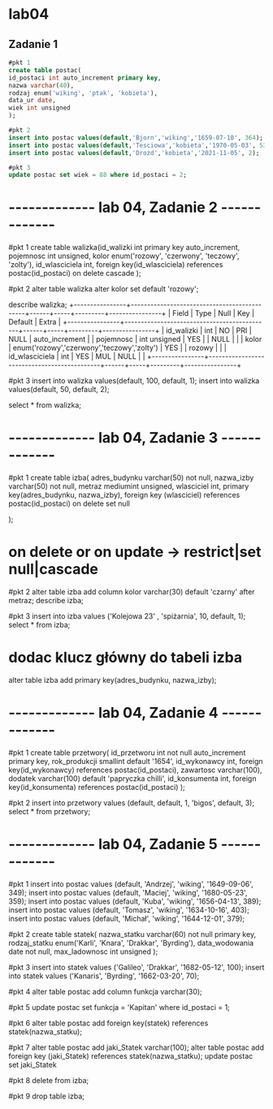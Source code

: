 # lab04
## Zadanie 1
```sql
#pkt 1
create table postac(
id_postaci int auto_increment primary key, 
nazwa varchar(40), 
rodzaj enum('wiking', 'ptak', 'kobieta'), 
data_ur date, 
wiek int unsigned
);

#pkt 2
insert into postac values(default,'Bjorn','wiking','1659-07-10', 364);
insert into postac values(default,'Tesciowa','kobieta','1970-05-03', 53);
insert into postac values(default,'Drozd','kobieta','2021-11-05', 2);

#pkt 3
update postac set wiek = 88 where id_postaci = 2;

```
# ------------- lab 04, Zadanie 2 -------------

#pkt 1
create table walizka(id_walizki int primary key auto_increment, 
pojemnosc int unsigned, 
kolor enum('rozowy', 'czerwony', 'teczowy', 'zolty'), 
id_wlasciciela int, 
foreign key(id_wlasciciela) references postac(id_postaci) on delete cascade
);

#pkt 2
alter table walizka alter kolor set default 'rozowy';

describe walizka;
+----------------+---------------------------------------------+------+-----+---------+----------------+
| Field          | Type                                        | Null | Key | Default | Extra          |
+----------------+---------------------------------------------+------+-----+---------+----------------+
| id_walizki     | int                                         | NO   | PRI | NULL    | auto_increment |
| pojemnosc      | int unsigned                                | YES  |     | NULL    |                |
| kolor          | enum('rozowy','czerwony','teczowy','zolty') | YES  |     | rozowy  |                |
| id_wlasciciela | int                                         | YES  | MUL | NULL    |                |
+----------------+---------------------------------------------+------+-----+---------+----------------+

#pkt 3
insert into walizka values(default, 100, default, 1);
insert into walizka values(default, 50, default, 2);

select * from walizka;


# ------------- lab 04, Zadanie 3 -------------


#pkt 1
create table izba(
adres_budynku varchar(50) not null,
nazwa_izby varchar(50) not null,
metraz mediumint unsigned,
wlasciciel int,
primary key(adres_budynku, nazwa_izby),
foreign key (wlasciciel) 
references postac(id_postaci) on delete set null

);
# on delete or on update -> restrict|set null|cascade

#pkt 2
alter table izba add column kolor varchar(30) default 'czarny' after metraz;
describe izba;

#pkt 3
insert into izba values ('Kolejowa 23' , 'spiżarnia', 10, default, 1);
select * from izba;

# dodac klucz główny do tabeli izba
alter table izba add primary key(adres_budynku, nazwa_izby);


# ------------- lab 04, Zadanie 4 -------------


#pkt 1
create table przetwory(
id_przetworu int not null auto_increment primary key,
rok_produkcji smallint default '1654',
id_wykonawcy int, foreign key(id_wykonawcy) references postac(id_postaci),
zawartosc varchar(100),
dodatek varchar(100) default 'papryczka chilli',
id_konsumenta int, foreign key(id_konsumenta) references postac(id_postaci)
);

#pkt 2
insert into przetwory values (default, default, 1, 'bigos', default, 3);
select * from przetwory;


# ------------- lab 04, Zadanie 5 -------------


#pkt 1
insert into postac values (default, 'Andrzej', 'wiking', '1649-09-06', 349);
insert into postac values (default, 'Maciej', 'wiking', '1680-05-23', 359);
insert into postac values (default, 'Kuba', 'wiking', '1656-04-13', 389);
insert into postac values (default, 'Tomasz', 'wiking', '1634-10-16', 403);
insert into postac values (default, 'Michał', 'wiking', '1644-12-01', 379);


#pkt 2
create table statek(
nazwa_statku varchar(60) not null primary key,
rodzaj_statku enum('Karli', 'Knara', 'Drakkar', 'Byrding'),
data_wodowania date not null,
max_ladownosc int unsigned
);

#pkt 3
insert into statek values ('Galileo', 'Drakkar', '1682-05-12', 100);
insert into statek values ('Kanaris', 'Byrding', '1662-03-20', 70);

#pkt 4
alter table postac add column funkcja varchar(30);

#pkt 5
update postac set funkcja = 'Kapitan' where id_postaci = 1;

#pkt 6
alter table postac add foreign key(statek) references statek(nazwa_statku);

#pkt 7
alter table postac add jaki_Statek varchar(100);
alter table postac add foreign key (jaki_Statek) references statek(nazwa_statku);
update postac set jaki_Statek

#pkt 8
delete from izba;

#pkt 9 
drop table izba;

